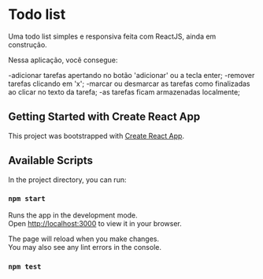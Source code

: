 # Todo list

Uma todo list simples e responsiva feita com ReactJS, ainda em construção.

Nessa aplicação, você consegue:

-adicionar tarefas apertando no botão 'adicionar' ou a tecla enter;
-remover tarefas clicando em 'x';
-marcar ou desmarcar as tarefas como finalizadas ao clicar no texto da tarefa;
-as tarefas ficam armazenadas localmente;



## Getting Started with Create React App

This project was bootstrapped with [Create React App](https://github.com/facebook/create-react-app).

## Available Scripts

In the project directory, you can run:

### `npm start`

Runs the app in the development mode.\
Open [http://localhost:3000](http://localhost:3000) to view it in your browser.

The page will reload when you make changes.\
You may also see any lint errors in the console.

### `npm test`


